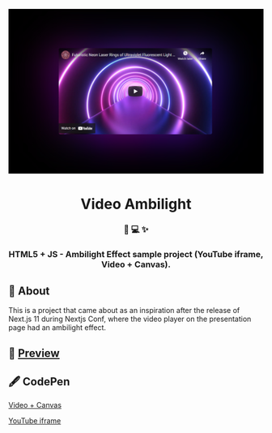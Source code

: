 <p align="center">
  <a href="https://brunos3d.github.io/video-ambilight/">
    <img alt="preview" src="./images/youtube.png" />
  </a>
</p>
<h1 align="center">
  Video Ambilight
</h1>

<h3 align="center">
  🌈 💻 ✨
</h3>
<h3 align="center">
  HTML5 + JS - Ambilight Effect sample project (YouTube iframe, Video + Canvas).
</h3>

## 🧪 About

This is a project that came about as an inspiration after the release of Next.js 11 during Nextjs Conf, where the video player on the presentation page had an ambilight effect.

## 🚀 [Preview](https://brunos3d.github.io/video-ambilight/)

## 🖋 CodePen

[Video + Canvas](https://codepen.io/brunos3d/pen/ExWMaYx)

[YouTube iframe](https://codepen.io/brunos3d/pen/WNjLEGR)